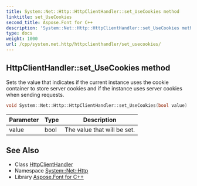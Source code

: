 ```yaml
---
title: System::Net::Http::HttpClientHandler::set_UseCookies method
linktitle: set_UseCookies
second_title: Aspose.Font for C++
description: 'System::Net::Http::HttpClientHandler::set_UseCookies method. Sets the value that indicates if the current instance uses the cookie container to store server cookies and if the instance uses server cookies when sending requests in C++.'
type: docs
weight: 1000
url: /cpp/system.net.http/httpclienthandler/set_usecookies/
---
```

## HttpClientHandler::set_UseCookies method


Sets the value that indicates if the current instance uses the cookie container to store server cookies and if the instance uses server cookies when sending requests.

```cpp
void System::Net::Http::HttpClientHandler::set_UseCookies(bool value)
```


| Parameter | Type | Description |
| --- | --- | --- |
| value | bool | The value that will be set. |

## See Also

* Class [HttpClientHandler](../)
* Namespace [System::Net::Http](../../)
* Library [Aspose.Font for C++](../../../)
